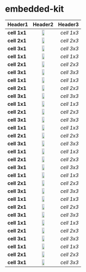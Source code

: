 # embedded-kit

|  <center>Header1</center> |  <center>Header2</center> |  <center>Header3</center> |
|:--------|:--------:|--------:|
|**cell 1x1** | <center><img src="/images/1.jpg"  width="35%" height="10%"> </center> |*cell 1x3* |
|**cell 2x1** | <center><img src="/images/2.jpg"  width="35%" height="10%"> </center> |*cell 2x3* |
|**cell 3x1** | <center><img src="/images/3.jpg"  width="35%" height="10%"> </center> |*cell 3x3* |
|**cell 1x1** | <center><img src="/images/4.jpg"  width="35%" height="10%"> </center> |*cell 1x3* |
|**cell 2x1** | <center><img src="/images/5.jpg"  width="35%" height="10%"> </center> |*cell 2x3* |
|**cell 3x1** | <center><img src="/images/6.jpg"  width="35%" height="10%"> </center> |*cell 3x3* |
|**cell 1x1** | <center><img src="/images/7.jpg"  width="35%" height="10%"> </center> |*cell 1x3* |
|**cell 2x1** | <center><img src="/images/8.jpg"  width="35%" height="10%"> </center> |*cell 2x3* |
|**cell 3x1** | <center><img src="/images/9.jpg"  width="35%" height="10%"> </center> |*cell 3x3* |
|**cell 1x1** | <center><img src="/images/10.jpg"  width="35%" height="10%"> </center> |*cell 1x3* |
|**cell 2x1** | <center><img src="/images/11.jpg"  width="35%" height="10%"> </center> |*cell 2x3* |
|**cell 3x1** | <center><img src="/images/12.jpg"  width="35%" height="10%"> </center> |*cell 3x3* |
|**cell 1x1** | <center><img src="/images/13.jpg"  width="35%" height="10%"> </center> |*cell 1x3* |
|**cell 2x1** | <center><img src="/images/14.jpg"  width="35%" height="10%"> </center> |*cell 2x3* |
|**cell 3x1** | <center><img src="/images/15.jpg"  width="35%" height="10%"> </center> |*cell 3x3* |
|**cell 1x1** | <center><img src="/images/16.jpg"  width="35%" height="10%"> </center> |*cell 1x3* |
|**cell 2x1** | <center><img src="/images/17.jpg"  width="35%" height="10%"> </center> |*cell 2x3* |
|**cell 3x1** | <center><img src="/images/18.jpg"  width="35%" height="10%"> </center> |*cell 3x3* |
|**cell 1x1** | <center><img src="/images/19.jpg"  width="35%" height="10%"> </center> |*cell 1x3* |
|**cell 2x1** | <center><img src="/images/20.jpg"  width="35%" height="10%"> </center> |*cell 2x3* |
|**cell 3x1** | <center><img src="/images/21.jpg"  width="35%" height="10%"> </center> |*cell 3x3* |
|**cell 1x1** | <center><img src="/images/22.jpg"  width="35%" height="10%"> </center> |*cell 1x3* |
|**cell 2x1** | <center><img src="/images/23.jpg"  width="35%" height="10%"> </center> |*cell 2x3* |
|**cell 3x1** | <center><img src="/images/24.jpg"  width="35%" height="10%"> </center> |*cell 3x3* |
|**cell 1x1** | <center><img src="/images/25.jpg"  width="35%" height="10%"> </center> |*cell 1x3* |
|**cell 2x1** | <center><img src="/images/26.jpg"  width="35%" height="10%"> </center> |*cell 2x3* |
|**cell 3x1** | <center><img src="/images/27.jpg"  width="35%" height="10%"> </center> |*cell 3x3* |
|**cell 1x1** | <center><img src="/images/28.jpg"  width="35%" height="10%"> </center> |*cell 1x3* |
|**cell 2x1** | <center><img src="/images/29.jpg"  width="35%" height="10%"> </center> |*cell 2x3* |
|**cell 3x1** | <center><img src="/images/30.jpg"  width="35%" height="10%"> </center> |*cell 3x3* |

